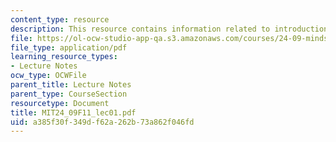 ```yaml
---
content_type: resource
description: This resource contains information related to introduction.
file: https://ol-ocw-studio-app-qa.s3.amazonaws.com/courses/24-09-minds-and-machines-fall-2011/a385f30f349df62a262b73a862f046fd_MIT24_09F11_lec01.pdf
file_type: application/pdf
learning_resource_types:
- Lecture Notes
ocw_type: OCWFile
parent_title: Lecture Notes
parent_type: CourseSection
resourcetype: Document
title: MIT24_09F11_lec01.pdf
uid: a385f30f-349d-f62a-262b-73a862f046fd
---
```

